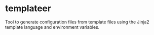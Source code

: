 # templateer
Tool to generate configuration files from template files using the Jinja2 template language and environment variables.
